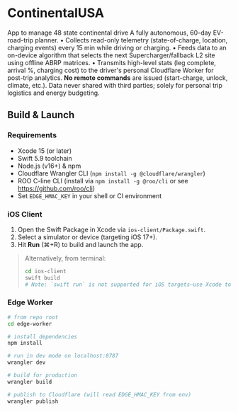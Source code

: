 # ContinentalUSA
App to manage 48 state continental drive 
A fully autonomous, 60-day EV-road-trip planner. • Collects read-only telemetry (state-of-charge, location, charging events) every 15 min while driving or charging. • Feeds data to an on-device algorithm that selects the next Supercharger/fallback L2 site using offline ABRP matrices. • Transmits high-level stats (leg complete, arrival %, charging cost) to the driver's personal Cloudflare Worker for post-trip analytics. **No remote commands** are issued (start-charge, unlock, climate, etc.). Data never shared with third parties; solely for personal trip logistics and energy budgeting.

## Build & Launch

### Requirements
- Xcode 15 (or later)  
- Swift 5.9 toolchain  
- Node.js (v16+) & npm  
- Cloudflare Wrangler CLI (`npm install -g @cloudflare/wrangler`)
- ROO C-line CLI (install via `npm install -g @roo/cli` or see https://github.com/roo/cli)
- Set `EDGE_HMAC_KEY` in your shell or CI environment

### iOS Client
1. Open the Swift Package in Xcode via `ios-client/Package.swift`.  
2. Select a simulator or device (targeting iOS 17+).  
3. Hit **Run** (⌘+R) to build and launch the app.

> Alternatively, from terminal:
> ```bash
> cd ios-client
> swift build
> # Note: `swift run` is not supported for iOS targets—use Xcode to launch.
> ```

### Edge Worker
```bash
# from repo root
cd edge-worker

# install dependencies
npm install

# run in dev mode on localhost:8787
wrangler dev

# build for production
wrangler build

# publish to Cloudflare (will read EDGE_HMAC_KEY from env)
wrangler publish
```